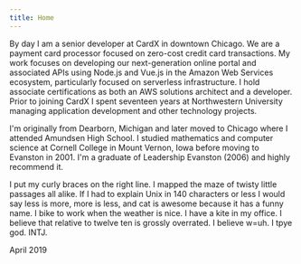 ```yaml
---
title: Home
---
```


By day I am a senior developer at CardX in downtown Chicago. We are a payment card processor focused on zero-cost credit card transactions. My work focuses on developing our next-generation online portal and associated APIs using Node.js and Vue.js in the Amazon Web Services ecosystem, particularly focused on serverless infrastructure. I hold associate certifications as both an AWS solutions architect and a developer. Prior to joining CardX I spent seventeen years at Northwestern University managing application development and other technology projects.

I'm originally from Dearborn, Michigan and later moved to Chicago where I attended Amundsen High School. I studied mathematics and computer science at Cornell College in Mount Vernon, Iowa before moving to Evanston in 2001. I'm a graduate of Leadership Evanston (2006) and highly recommend it.

I put my curly braces on the right line. I mapped the maze of twisty little passages all alike. If I had to explain Unix in 140 characters or less I would say less is more, more is less, and cat is awesome because it has a funny name. I bike to work when the weather is nice. I have a kite in my office. I believe that relative to twelve ten is grossly overrated. I believe w=uh. I tpye god. INTJ.

April 2019
